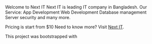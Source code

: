 Welcome to Next IT
Next IT is leading IT company in Bangladesh. 
Our Service:
App Development
Web Development
Database management
Server security and many more.

Pricing is start from $10
Need to know more? 
Visit [Next IT](https://burs-al-arab.web.app/).

This project was bootstrapped with 

